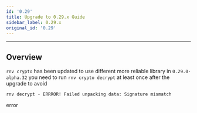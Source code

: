 ```yaml
---
id: '0.29'
title: Upgrade to 0.29.x Guide
sidebar_label: 0.29.x
original_id: '0.29'
---
```


<!-- <img className="header-image" src="https://renative.org/img/ic_upgrade.png" width="50" height="50" /> -->


---
## Overview

`rnv crypto` has been updated to use different more reliable library in `0.29.0-alpha.32`
you need to run `rnv crypto decrypt` at least once after the upgrade to avoid

```
rnv decrypt - ERRROR! Failed unpacking data: Signature mismatch
```
error
